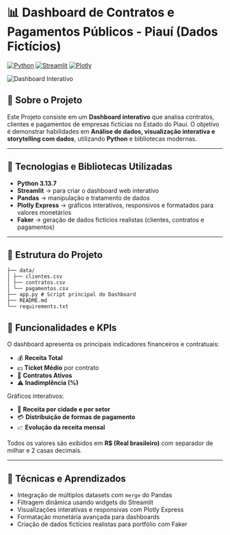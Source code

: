 # 📊 Dashboard de Contratos e Pagamentos Públicos - Piauí (Dados Fictícios)

[![Python](https://img.shields.io/badge/Python-3.11-blue)](https://www.python.org/)
[![Streamlit](https://img.shields.io/badge/Streamlit-1.30-orange)](https://streamlit.io/)
[![Plotly](https://img.shields.io/badge/Plotly-Express-purple)](https://plotly.com/python/)


![Dashboard Interativo](assets/brave_H194MxmscB%20-%20Trim.gif)

## 🔹 Sobre o Projeto
Este Projeto consiste em um **Dashboard interativo** que analisa contratos, clientes e pagamentos de empresas fictícias no Estado do Piauí.
O objetivo é demonstrar habilidades em **Análise de dados, visualização interativa e storytelling com dados**, utilizando **Python** e bibliotecas modernas.

---

## 🔹 Tecnologias e Bibliotecas Utilizadas
- **Python 3.13.7**
- **Streamlit** → para criar o dashboard web interativo
- **Pandas** → manipulação e tratamento de dados
- **Plotly Express** → gráficos interativos, responsivos e formatados para valores monetários
- **Faker** → geração de dados fictícios realistas (clientes, contratos e pagamentos) 

---

## 🔹 Estrutura do Projeto

```shell
├── data/
│ ├── clientes.csv
│ ├── contratos.csv
│ └── pagamentos.csv
├── app.py # Script principal do Dashboard
├── README.md
└── requirements.txt
```

## 🔹 Funcionalidades e KPIs
O dashboard apresenta os principais indicadores financeiros e contratuais:

- 💰 **Receita Total**  
- 💵 **Ticket Médio** por contrato  
- 📑 **Contratos Ativos**  
- ⚠️ **Inadimplência (%)**  

Gráficos interativos:
- 📍 **Receita por cidade e por setor**  
- 💳 **Distribuição de formas de pagamento**  
- 📈 **Evolução da receita mensal**  

Todos os valores são exibidos em **R$ (Real brasileiro)** com separador de milhar e 2 casas decimais.

---
## 🔹 Técnicas e Aprendizados
- Integração de múltiplos datasets com `merge` do Pandas  
- Filtragem dinâmica usando widgets do Streamlit  
- Visualizações interativas e responsivas com Plotly Express  
- Formatação monetária avançada para dashboards  
- Criação de dados fictícios realistas para portfólio com Faker 


